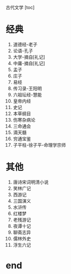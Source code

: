 古代文学
[toc]

# 经典
1. 道德经-老子
2. 论语-孔子
3. 大学-摘自[礼记]
4. 中庸-摘自[礼记]
5. 孟子
6. 庄子
7. 易经
8. 传习录-王阳明
9. 六祖坛经-慧能
10. 皇帝内经
11. 史记
12. 本草纲目
13. 伤寒杂病论
14. 三命通会
15. 滴天髓
16. 穷通宝鉴
17. 子平柱-徐子平-命理学宗师

# 其他
1. 唐诗宋词明清小说
2. 笑林广记
3. 西游记
4. 三国演义
5. 水浒传
6. 红楼梦
7. 老残游记
8. 夜谭十记
9. 聊斋志异
10. 儒林外史
11. 浮生六记

# end